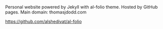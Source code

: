 Personal website powered by Jekyll with al-folio theme. Hosted by GitHub pages.
Main domain: thomasjdodd.com

https://github.com/alshedivat/al-folio
